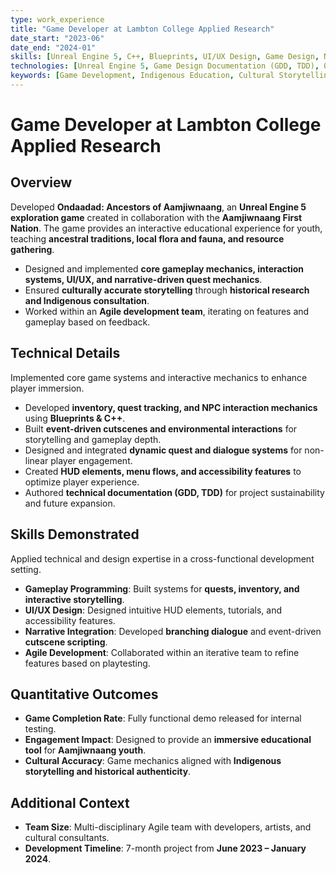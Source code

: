 ```yaml
---
type: work_experience
title: "Game Developer at Lambton College Applied Research"
date_start: "2023-06"
date_end: "2024-01"
skills: [Unreal Engine 5, C++, Blueprints, UI/UX Design, Game Design, Narrative Design, Agile Development]
technologies: [Unreal Engine 5, Game Design Documentation (GDD, TDD), Quest Systems, Inventory Systems, Dialogue Systems]
keywords: [Game Development, Indigenous Education, Cultural Storytelling, Interactive Media]
---
```


# Game Developer at Lambton College Applied Research

## Overview
Developed **Ondaadad: Ancestors of Aamjiwnaang**, an **Unreal Engine 5 exploration game** created in collaboration with the **Aamjiwnaang First Nation**. The game provides an interactive educational experience for youth, teaching **ancestral traditions, local flora and fauna, and resource gathering**.  

- Designed and implemented **core gameplay mechanics, interaction systems, UI/UX, and narrative-driven quest mechanics**.  
- Ensured **culturally accurate storytelling** through **historical research and Indigenous consultation**.  
- Worked within an **Agile development team**, iterating on features and gameplay based on feedback.  

## Technical Details
Implemented core game systems and interactive mechanics to enhance player immersion.  

- Developed **inventory, quest tracking, and NPC interaction mechanics** using **Blueprints & C++**.  
- Built **event-driven cutscenes and environmental interactions** for storytelling and gameplay depth.  
- Designed and integrated **dynamic quest and dialogue systems** for non-linear player engagement.  
- Created **HUD elements, menu flows, and accessibility features** to optimize player experience.  
- Authored **technical documentation (GDD, TDD)** for project sustainability and future expansion.  

## Skills Demonstrated
Applied technical and design expertise in a cross-functional development setting.  

- **Gameplay Programming**: Built systems for **quests, inventory, and interactive storytelling**.  
- **UI/UX Design**: Designed intuitive HUD elements, tutorials, and accessibility features.  
- **Narrative Integration**: Developed **branching dialogue** and event-driven **cutscene scripting**.  
- **Agile Development**: Collaborated within an iterative team to refine features based on playtesting.  

## Quantitative Outcomes
- **Game Completion Rate**: Fully functional demo released for internal testing.  
- **Engagement Impact**: Designed to provide an **immersive educational tool** for **Aamjiwnaang youth**.  
- **Cultural Accuracy**: Game mechanics aligned with **Indigenous storytelling and historical authenticity**.  

## Additional Context
- **Team Size**: Multi-disciplinary Agile team with developers, artists, and cultural consultants.  
- **Development Timeline**: 7-month project from **June 2023 – January 2024**.  
